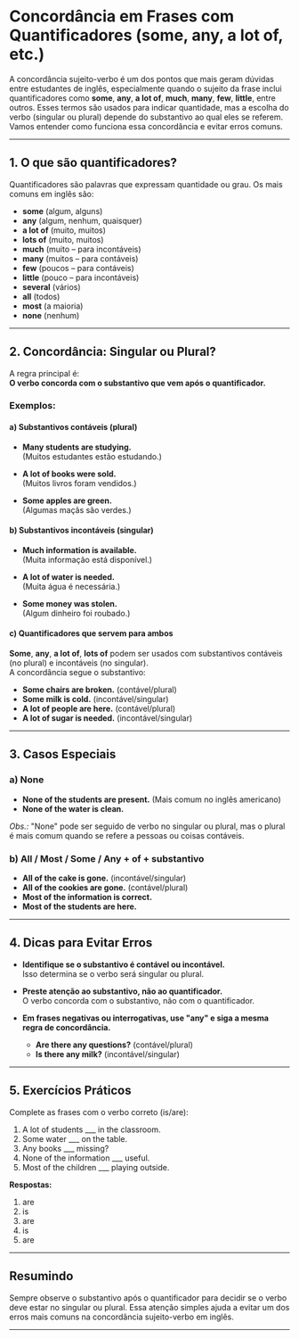 
# Concordância em Frases com Quantificadores (some, any, a lot of, etc.)

A concordância sujeito-verbo é um dos pontos que mais geram dúvidas entre estudantes de inglês, especialmente quando o sujeito da frase inclui quantificadores como **some**, **any**, **a lot of**, **much**, **many**, **few**, **little**, entre outros. Esses termos são usados para indicar quantidade, mas a escolha do verbo (singular ou plural) depende do substantivo ao qual eles se referem. Vamos entender como funciona essa concordância e evitar erros comuns.

---

## 1. O que são quantificadores?

Quantificadores são palavras que expressam quantidade ou grau. Os mais comuns em inglês são:

- **some** (algum, alguns)
- **any** (algum, nenhum, quaisquer)
- **a lot of** (muito, muitos)
- **lots of** (muito, muitos)
- **much** (muito – para incontáveis)
- **many** (muitos – para contáveis)
- **few** (poucos – para contáveis)
- **little** (pouco – para incontáveis)
- **several** (vários)
- **all** (todos)
- **most** (a maioria)
- **none** (nenhum)

---

## 2. Concordância: Singular ou Plural?

A regra principal é:  
**O verbo concorda com o substantivo que vem após o quantificador.**

### Exemplos:

#### a) Substantivos contáveis (plural)

- **Many students are studying.**  
  (Muitos estudantes estão estudando.)

- **A lot of books were sold.**  
  (Muitos livros foram vendidos.)

- **Some apples are green.**  
  (Algumas maçãs são verdes.)

#### b) Substantivos incontáveis (singular)

- **Much information is available.**  
  (Muita informação está disponível.)

- **A lot of water is needed.**  
  (Muita água é necessária.)

- **Some money was stolen.**  
  (Algum dinheiro foi roubado.)

#### c) Quantificadores que servem para ambos

**Some**, **any**, **a lot of**, **lots of** podem ser usados com substantivos contáveis (no plural) e incontáveis (no singular).  
A concordância segue o substantivo:

- **Some chairs are broken.** (contável/plural)
- **Some milk is cold.** (incontável/singular)
- **A lot of people are here.** (contável/plural)
- **A lot of sugar is needed.** (incontável/singular)

---

## 3. Casos Especiais

### a) **None**

- **None of the students are present.** (Mais comum no inglês americano)
- **None of the water is clean.**

*Obs.:* "None" pode ser seguido de verbo no singular ou plural, mas o plural é mais comum quando se refere a pessoas ou coisas contáveis.

### b) **All / Most / Some / Any + of + substantivo**

- **All of the cake is gone.** (incontável/singular)
- **All of the cookies are gone.** (contável/plural)
- **Most of the information is correct.**
- **Most of the students are here.**

---

## 4. Dicas para Evitar Erros

- **Identifique se o substantivo é contável ou incontável.**  
  Isso determina se o verbo será singular ou plural.

- **Preste atenção ao substantivo, não ao quantificador.**  
  O verbo concorda com o substantivo, não com o quantificador.

- **Em frases negativas ou interrogativas, use "any" e siga a mesma regra de concordância.**

  - **Are there any questions?** (contável/plural)
  - **Is there any milk?** (incontável/singular)

---

## 5. Exercícios Práticos

Complete as frases com o verbo correto (is/are):

1. A lot of students ___ in the classroom.
2. Some water ___ on the table.
3. Any books ___ missing?
4. None of the information ___ useful.
5. Most of the children ___ playing outside.

**Respostas:**

1. are
2. is
3. are
4. is
5. are

---

## Resumindo

Sempre observe o substantivo após o quantificador para decidir se o verbo deve estar no singular ou plural. Essa atenção simples ajuda a evitar um dos erros mais comuns na concordância sujeito-verbo em inglês.

---
```

